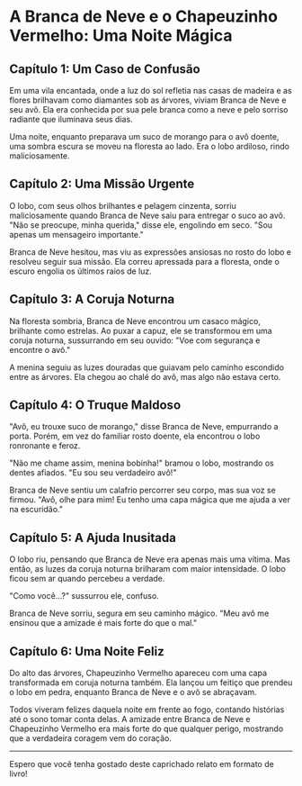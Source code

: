 # **A Branca de Neve e o Chapeuzinho Vermelho: Uma Noite Mágica**

## Capítulo 1: Um Caso de Confusão

Em uma vila encantada, onde a luz do sol refletia nas casas de madeira e as flores brilhavam como diamantes sob as árvores, viviam Branca de Neve e seu avô. Ela era conhecida por sua pele branca como a neve e pelo sorriso radiante que iluminava seus dias.

Uma noite, enquanto preparava um suco de morango para o avô doente, uma sombra escura se moveu na floresta ao lado. Era o lobo ardiloso, rindo maliciosamente.

## Capítulo 2: Uma Missão Urgente

O lobo, com seus olhos brilhantes e pelagem cinzenta, sorriu maliciosamente quando Branca de Neve saiu para entregar o suco ao avô. "Não se preocupe, minha querida," disse ele, engolindo em seco. "Sou apenas um mensageiro importante."

Branca de Neve hesitou, mas viu as expressões ansiosas no rosto do lobo e resolveu seguir sua missão. Ela correu apressada para a floresta, onde o escuro engolia os últimos raios de luz.

## Capítulo 3: A Coruja Noturna

Na floresta sombria, Branca de Neve encontrou um casaco mágico, brilhante como estrelas. Ao puxar a capuz, ele se transformou em uma coruja noturna, sussurrando em seu ouvido: "Voe com segurança e encontre o avô."

A menina seguiu as luzes douradas que guiavam pelo caminho escondido entre as árvores. Ela chegou ao chalé do avô, mas algo não estava certo.

## Capítulo 4: O Truque Maldoso

"Avô, eu trouxe suco de morango," disse Branca de Neve, empurrando a porta. Porém, em vez do familiar rosto doente, ela encontrou o lobo ronronante e feroz.

"Não me chame assim, menina bobinha!" bramou o lobo, mostrando os dentes afiados. "Eu sou seu verdadeiro avô!"

Branca de Neve sentiu um calafrio percorrer seu corpo, mas sua voz se firmou. "Avô, olhe para mim! Eu tenho uma capa mágica que me ajuda a ver na escuridão."

## Capítulo 5: A Ajuda Inusitada

O lobo riu, pensando que Branca de Neve era apenas mais uma vítima. Mas então, as luzes da coruja noturna brilharam com maior intensidade. O lobo ficou sem ar quando percebeu a verdade.

"Como você...?" sussurrou ele, confuso.

Branca de Neve sorriu, segura em seu caminho mágico. "Meu avô me ensinou que a amizade é mais forte do que o mal."

## Capítulo 6: Uma Noite Feliz

Do alto das árvores, Chapeuzinho Vermelho apareceu com uma capa transformada em coruja noturna também. Ela lançou um feitiço que prendeu o lobo em pedra, enquanto Branca de Neve e o avô se abraçavam.

Todos viveram felizes daquela noite em frente ao fogo, contando histórias até o sono tomar conta delas. A amizade entre Branca de Neve e Chapeuzinho Vermelho era mais forte do que qualquer perigo, mostrando que a verdadeira coragem vem do coração.

---

Espero que você tenha gostado deste caprichado relato em formato de livro!